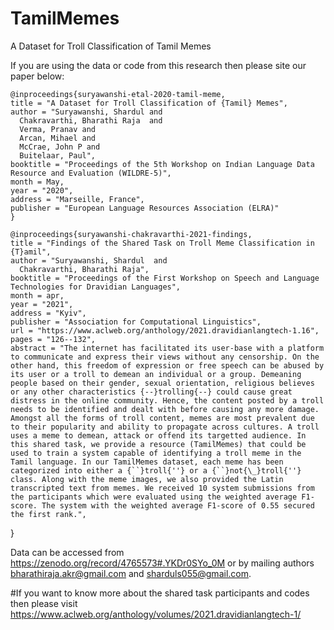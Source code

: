 # TamilMemes
A Dataset for Troll Classification of Tamil Memes

If you are using the data or code from this research then please site our paper below:



    @inproceedings{suryawanshi-etal-2020-tamil-meme,
    title = "A Dataset for Troll Classification of {Tamil} Memes",
    author = "Suryawanshi, Shardul and
      Chakravarthi, Bharathi Raja  and
      Verma, Pranav and
      Arcan, Mihael and
      McCrae, John P and
      Buitelaar, Paul",
    booktitle = "Proceedings of the 5th Workshop on Indian Language Data Resource and Evaluation (WILDRE-5)",
    month = May,
    year = "2020",
    address = "Marseille, France",
    publisher = "European Language Resources Association (ELRA)"
    }
    
    @inproceedings{suryawanshi-chakravarthi-2021-findings,
    title = "Findings of the Shared Task on Troll Meme Classification in {T}amil",
    author = "Suryawanshi, Shardul  and
      Chakravarthi, Bharathi Raja",
    booktitle = "Proceedings of the First Workshop on Speech and Language Technologies for Dravidian Languages",
    month = apr,
    year = "2021",
    address = "Kyiv",
    publisher = "Association for Computational Linguistics",
    url = "https://www.aclweb.org/anthology/2021.dravidianlangtech-1.16",
    pages = "126--132",
    abstract = "The internet has facilitated its user-base with a platform to communicate and express their views without any censorship. On the other hand, this freedom of expression or free speech can be abused by its user or a troll to demean an individual or a group. Demeaning people based on their gender, sexual orientation, religious believes or any other characteristics {--}trolling{--} could cause great distress in the online community. Hence, the content posted by a troll needs to be identified and dealt with before causing any more damage. Amongst all the forms of troll content, memes are most prevalent due to their popularity and ability to propagate across cultures. A troll uses a meme to demean, attack or offend its targetted audience. In this shared task, we provide a resource (TamilMemes) that could be used to train a system capable of identifying a troll meme in the Tamil language. In our TamilMemes dataset, each meme has been categorized into either a {``}troll{''} or a {``}not{\_}troll{''} class. Along with the meme images, we also provided the Latin transcripted text from memes. We received 10 system submissions from the participants which were evaluated using the weighted average F1-score. The system with the weighted average F1-score of 0.55 secured the first rank.",
}

Data can be accessed from https://zenodo.org/record/4765573#.YKDr0SYo_0M or by mailing authors bharathiraja.akr@gmail.com and sharduls055@gmail.com. 

#If you want to know more about the shared task participants and codes then please visit
https://www.aclweb.org/anthology/volumes/2021.dravidianlangtech-1/
